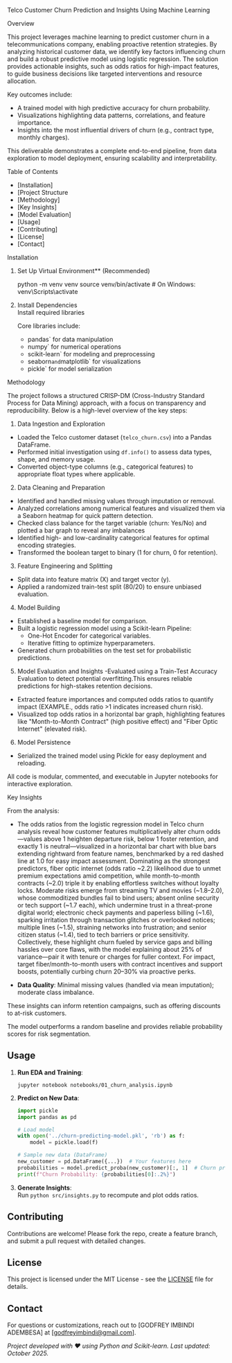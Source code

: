 Telco Customer Churn Prediction and Insights Using Machine Learning

Overview

This project leverages machine learning to predict customer churn in a telecommunications company, enabling proactive retention strategies. By analyzing historical customer data, we identify key factors influencing churn and build a robust predictive model using logistic regression. The solution provides actionable insights, such as odds ratios for high-impact features, to guide business decisions like targeted interventions and resource allocation.

Key outcomes include:
- A trained model with high predictive accuracy for churn probability.
- Visualizations highlighting data patterns, correlations, and feature importance.
- Insights into the most influential drivers of churn (e.g., contract type, monthly charges).

This deliverable demonstrates a complete end-to-end pipeline, from data exploration to model deployment, ensuring scalability and interpretability.

Table of Contents
- [Installation]
- [Project Structure
- [Methodology]
- [Key Insights]
- [Model Evaluation]
- [Usage]
- [Contributing]
- [License]
- [Contact]

Installation


1. Set Up Virtual Environment** (Recommended)  
   
   python -m venv venv
   source venv/bin/activate  # On Windows: venv\Scripts\activate
   

2. Install Dependencies  
   Install required libraries  
   
   Core libraries include:
   - pandas` for data manipulation
   - numpy` for numerical operations
   - scikit-learn` for modeling and preprocessing
   - seaborn` and `matplotlib` for visualizations
   - pickle` for model serialization

 Methodology

The project follows a structured CRISP-DM (Cross-Industry Standard Process for Data Mining) approach, with a focus on transparency and reproducibility. Below is a high-level overview of the key steps:

1. Data Ingestion and Exploration
- Loaded the Telco customer dataset (`telco_churn.csv`) into a Pandas DataFrame.
- Performed initial investigation using `df.info()` to assess data types, shape, and memory usage.
- Converted object-type columns (e.g., categorical features) to appropriate float types where applicable.

2. Data Cleaning and Preparation
- Identified and handled missing values through imputation or removal.
- Analyzed correlations among numerical features and visualized them via a Seaborn heatmap for quick pattern detection.
- Checked class balance for the target variable (churn: Yes/No) and plotted a bar graph to reveal any imbalances 
- Identified high- and low-cardinality categorical features for optimal encoding strategies.
- Transformed the boolean target to binary (1 for churn, 0 for retention).

3. Feature Engineering and Splitting
- Split data into feature matrix (X) and target vector (y).
- Applied a randomized train-test split (80/20) to ensure unbiased evaluation.

4. Model Building
- Established a baseline model for comparison.
- Built a logistic regression model using a Scikit-learn Pipeline:
  - One-Hot Encoder for categorical variables.
  - Iterative fitting to optimize hyperparameters.
- Generated churn probabilities on the test set for probabilistic predictions.

5. Model Evaluation and Insights
-Evaluated using a Train-Test Accuracy Evaluation to detect potential overfitting.This ensures reliable predictions for high-stakes retention decisions.
- Extracted feature importances and computed odds ratios to quantify impact (EXAMPLE., odds ratio >1 indicates increased churn risk).
- Visualized top odds ratios in a horizontal bar graph, highlighting features like "Month-to-Month Contract" (high positive effect) and "Fiber Optic Internet" (elevated risk).

6. Model Persistence
- Serialized the trained model using Pickle for easy deployment and reloading.

All code is modular, commented, and executable in Jupyter notebooks for interactive exploration.

Key Insights

From the analysis:
- The odds ratios from the logistic regression model in Telco churn analysis reveal how customer features multiplicatively alter churn odds—values above 1 heighten departure risk, below 1 foster retention, and exactly 1 is neutral—visualized in a horizontal bar chart with blue bars extending rightward from feature names, benchmarked by a red dashed line at 1.0 for easy impact assessment. Dominating as the strongest predictors, fiber optic internet (odds ratio ~2.2) likelihood due to unmet premium expectations amid competition, while month-to-month contracts (~2.0) triple it by enabling effortless switches without loyalty locks. Moderate risks emerge from streaming TV and movies (~1.8–2.0), whose commoditized bundles fail to bind users; absent online security or tech support (~1.7 each), which undermine trust in a threat-prone digital world; electronic check payments and paperless billing (~1.6), sparking irritation through transaction glitches or overlooked notices; multiple lines (~1.5), straining networks into frustration; and senior citizen status (~1.4), tied to tech barriers or price sensitivity. Collectively, these highlight churn fueled by service gaps and billing hassles over core flaws, with the model explaining about 25% of variance—pair it with tenure or charges for fuller context. For impact, target fiber/month-to-month users with contract incentives and support boosts, potentially curbing churn 20–30% via proactive perks.

- **Data Quality**: Minimal missing values (handled via mean imputation); moderate class imbalance.

These insights can inform retention campaigns, such as offering discounts to at-risk customers.


The model outperforms a random baseline  and provides reliable probability scores for risk segmentation.

## Usage

1. **Run EDA and Training**:  
   ```
   jupyter notebook notebooks/01_churn_analysis.ipynb
   ```

2. **Predict on New Data**:  
   ```python
   import pickle
   import pandas as pd

   # Load model
   with open('../churn-predicting-model.pkl', 'rb') as f:
       model = pickle.load(f)

   # Sample new data (DataFrame)
   new_customer = pd.DataFrame({...})  # Your features here
   probabilities = model.predict_proba(new_customer)[:, 1]  # Churn probability
   print(f"Churn Probability: {probabilities[0]:.2%}")
   ```

3. **Generate Insights**:  
   Run `python src/insights.py` to recompute and plot odds ratios.

## Contributing

Contributions are welcome! Please fork the repo, create a feature branch, and submit a pull request with detailed changes.

## License

This project is licensed under the MIT License - see the [LICENSE](LICENSE) file for details.

## Contact

For questions or customizations, reach out to [GODFREY IMBINDI ADEMBESA] at [godfreyimbindi@gmail.com].  

*Project developed with ❤️ using Python and Scikit-learn. Last updated: October 2025.*
